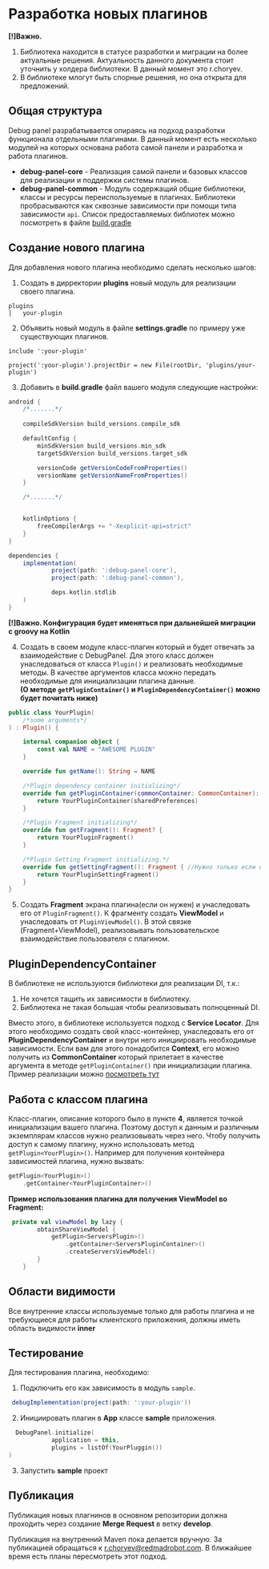 # Разработка новых плагинов

**[!]Важно.**  
1. Библиотека находится в статусе разработки и миграции на более актуальные решения. 
Актуальность данного документа стоит уточнить у холдера библиотеки. В данный момент это r.choryev.
2. В библиотеке млогут быть спорные решения, но она открыта для предложений.


## Общая структура
Debug panel разрабатывается опираясь на подход разработки функционала отдельными плагинами.
В данный момент есть несколько модулей на которых основана работа самой панели и разработка и работа плагинов.

* **debug-panel-core** - Реализация самой панели и базовых классов для реализации и поддержки системы плагинов.
* **debug-panel-common** - Модуль содержащий общие библиотеки, классы и ресурсы переиспользуемые в плагинах.
  Библиотеки пробрасываются как сквозные зависимости при помощи типа зависимости `api`.
  Список предоставляемых библиотек можно посмотреть в файле [build.gradle](../debug-panel-common/build.gradle)

## Создание нового плагина
Для добавления нового плагина необходимо сделать несколько шагов:
1. Создать в дирректории **plugins** новый модуль для реализации своего плагина.
   
```
plugins
|   your-plugin
```
2. Объявить новый модуль в файле **settings.gradle** по примеру уже существующих плагинов.
   
```
include ':your-plugin'

project(':your-plugin').projectDir = new File(rootDir, 'plugins/your-plugin')
```
3. Добавить в **build.gradle** файл вашего модуля следующие настройки:

```groovy
android {
    /*.......*/
    
    compileSdkVersion build_versions.compile_sdk

    defaultConfig {
        minSdkVersion build_versions.min_sdk
        targetSdkVersion build_versions.target_sdk

        versionCode getVersionCodeFromProperties()
        versionName getVersionNameFromProperties()
    }

    /*.......*/


    kotlinOptions {
        freeCompilerArgs += "-Xexplicit-api=strict"
    }
}

dependencies {
    implementation(
            project(path: ':debug-panel-core'),
            project(path: ':debug-panel-common'),

            deps.kotlin.stdlib
    )
}

```
**[!]Важно. Конфигурация будет именяться при дальнейшей миграции с groovy на Kotlin**

4. Создать в своем модуле класс-плагин который и будет отвечать за взаимодействие с DebugPanel. 
   Для этого класс должен унаследоваться от класса `Plugin()` и реализовать необходимые методы. 
   В качестве аргументов класса можно передать необходимые для инициализации плагина данные.\
   **(О методе `getPluginContainer()` и `PluginDependencyContainer()` можно будет почитать ниже)**
   
```kotlin
public class YourPlugin(
    /*some arguments*/
) : Plugin() {

    internal companion object {
        const val NAME = "AWESOME PLUGIN"
    }

    override fun getName(): String = NAME

    /*Plugin dependency container initializing*/
    override fun getPluginContainer(commonContainer: CommonContainer): PluginDependencyContainer {
        return YourPluginContainer(sharedPreferences)
    }

    /*Plugin Fragment initializing*/
    override fun getFragment(): Fragment? {
        return YourPluginFragment()
    }

    /*Plugin Setting Fragment initializing.*/ 
    override fun getSettingFragment(): Fragment { //Нужно только если есть отдельный экран для настройки плагина.
        return YourPluginSettingFragment()
    }
}
```
5. Создать **Fragment** экрана плагина(если он нужен) и унаследовать его от `PluginFragment()`.
К фрагменту создать **ViewModel** и унаследовать от `PluginViewModel()`. 
   В этой связке (Fragment+ViewModel), реализовывать пользовательское взаимодействие пользователя с плагином.
   
## PluginDependencyContainer

В библиотеке не используются библиотеки для реализации DI, т.к.:
1. Не хочется тащить их зависимости в библиотеку.
2. Библиотека не такая большая чтобы реализовывать полноценный DI.

Вместо этого, в библиотеке используется подход с **Service Locator**. 
Для этого необходимо создать свой класс-контейнер, унаследовать его от **PluginDependencyContainer** и внутри него инициировать необходимые зависимости.
Если вам для этого понадобится **Context**, его можно получить из **CommonContainer** который прилетает в качестве аргумента в методе `getPluginContainer()` при инициализации плагина.
Пример реализации можно [посмотреть тут](../plugins/accounts-plugin/src/main/kotlin/com/redmadrobot/account_plugin/plugin/AccountsPluginContainer.kt)

## Работа с классом плагина

Класс-плагин, описание которого было в пункте **4**, является точкой инициализации вашего плагина.
Поэтому доступ к данным и различным экземплярам классов нужно реализовывать через него.
Чтобу получить доступ к самому плагину, нужно использовать метод `getPlugin<YourPlugin>()`.
Например для получения контейнера зависимостей плагина, нужно вызвать:

```kotlin
getPlugin<YourPlugin>()
    .getContainer<YourPluginContainer>()
```

**Пример использования плагина для получения ViewModel во Fragment:**

```kotlin
 private val viewModel by lazy {
        obtainShareViewModel {
            getPlugin<ServersPlugin>()
                .getContainer<ServersPluginContainer>()
                .createServersViewModel()
        }
    }
```

## Области видимости

Все внутренние классы используемые только для работы плагина и не требующиеся для работы клиентского приложения, должны иметь область видимости **inner**

## Тестирование

Для тестирования плагина, необходимо:
1. Подключить его как зависимость в модуль `sample`.

```groovy
 debugImplementation(project(path: ':your-plugin'))
```

2. Инициировать плагин в **App** классе **sample** приложения.

```kotlin
  DebugPanel.initialize(
            application = this,
            plugins = listOf(YourPluggin())
)
```

3. Запустить **sample** проект

## Публикация

Публикация новых плагнинов в основном репозитории должна проходить через создание **Merge Request** в ветку **develop**.

Публикация на внутренний Maven пока делается вручную. 
За публикацией обращаться к r.choryev@redmadrobot.com.
В ближайшее время есть планы пересмотреть этот подход.